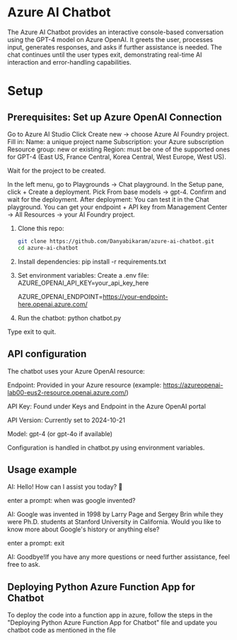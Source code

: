 # Azure AI Chatbot

The Azure AI Chatbot provides an interactive console-based conversation using the GPT-4 model on Azure OpenAI. It greets the user, processes input, generates responses, and asks if further assistance is needed. The chat continues until the user types exit, demonstrating real-time AI interaction and error-handling capabilities.

# Setup

## Prerequisites: Set up Azure OpenAI Connection

Go to Azure AI Studio
Click Create new → choose Azure AI Foundry project.
Fill in:
Name: a unique project name
Subscription: your Azure subscription
Resource group: new or existing
Region: must be one of the supported ones for GPT-4 (East US, France Central, Korea Central, West Europe, West US).

Wait for the project to be created.

In the left menu, go to Playgrounds → Chat playground.
In the Setup pane, click + Create a deployment.
Pick From base models → gpt-4.
Confirm and wait for the deployment.
After deployment:
You can test it in the Chat playground.
You can get your endpoint + API key from Management Center → All Resources → your AI Foundry project.

1. Clone this repo:
   ```bash
   git clone https://github.com/Danyabikaram/azure-ai-chatbot.git
   cd azure-ai-chatbot
   
2. Install dependencies:
   pip install -r requirements.txt

3. Set environment variables:
Create a .env file:
   AZURE_OPENAI_API_KEY=your_api_key_here

   AZURE_OPENAI_ENDPOINT=https://your-endpoint-here.openai.azure.com/

5. Run the chatbot:
python chatbot.py

Type exit to quit.


## API configuration

The chatbot uses your Azure OpenAI resource:

Endpoint: Provided in your Azure resource (example:
https://azureopenai-lab00-eus2-resource.openai.azure.com/)

API Key: Found under Keys and Endpoint in the Azure OpenAI portal

API Version: Currently set to 2024-10-21

Model: gpt-4 (or gpt-4o if available)

Configuration is handled in chatbot.py using environment variables.


## Usage example
AI: Hello! How can I assist you today? 👋

enter a prompt: when was google invented?

AI: Google was invented in 1998 by Larry Page and Sergey Brin while they were Ph.D. students at Stanford University in California. Would you like to know more about Google's history or anything else?

enter a prompt: exit

AI: Goodbye!If you have any more questions or need further assistance, feel free to ask. 


## Deploying Python Azure Function App for Chatbot
To deploy the code into a function app in azure, follow the steps in the "Deploying Python Azure Function App for Chatbot" file and update you chatbot code as mentioned in the file
